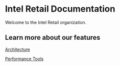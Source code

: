 # Intel Retail Documentation

Welcome to the Intel Retail organization.

## Learn more about our features

[Architecture](./Architecture/)

[Performance Tools](./performance-tools/)